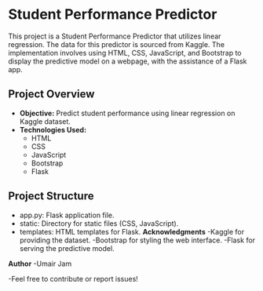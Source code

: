 # Student Performance Predictor

This project is a Student Performance Predictor that utilizes linear regression. The data for this predictor is sourced from Kaggle. The implementation involves using HTML, CSS, JavaScript, and Bootstrap to display the predictive model on a webpage, with the assistance of a Flask app.

## Project Overview

- **Objective:** Predict student performance using linear regression on Kaggle dataset.
- **Technologies Used:**
  - HTML
  - CSS
  - JavaScript
  - Bootstrap
  - Flask

## Project Structure
- app.py: Flask application file.
- static: Directory for static files (CSS, JavaScript).
- templates: HTML templates for Flask.
**Acknowledgments**
-Kaggle for providing the dataset.
-Bootstrap for styling the web interface.
-Flask for serving the predictive model.

**Author**
-Umair Jam

-Feel free to contribute or report issues!
